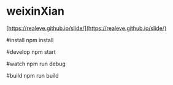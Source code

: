 # weixinXian
[https://realeve.github.io/slide/](https://realeve.github.io/slide/)

#install
npm install

#develop
npm start

#watch
npm run debug

#build
npm run build
